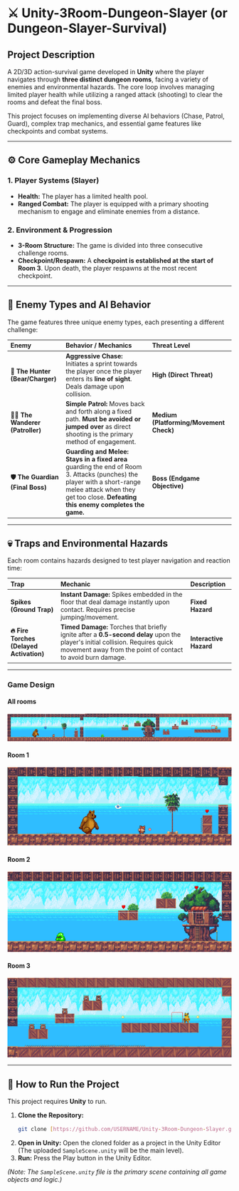 # ⚔️ Unity-3Room-Dungeon-Slayer (or Dungeon-Slayer-Survival)

## Project Description

A 2D/3D action-survival game developed in **Unity** where the player navigates through **three distinct dungeon rooms**, facing a variety of enemies and environmental hazards. The core loop involves managing limited player health while utilizing a ranged attack (shooting) to clear the rooms and defeat the final boss.

This project focuses on implementing diverse AI behaviors (Chase, Patrol, Guard), complex trap mechanics, and essential game features like checkpoints and combat systems.

---

## ⚙️ Core Gameplay Mechanics

### 1. Player Systems (Slayer)
* **Health:** The player has a limited health pool.
* **Ranged Combat:** The player is equipped with a primary shooting mechanism to engage and eliminate enemies from a distance.

### 2. Environment & Progression
* **3-Room Structure:** The game is divided into three consecutive challenge rooms.
* **Checkpoint/Respawn:** A **checkpoint is established at the start of Room 3**. Upon death, the player respawns at the most recent checkpoint.

---

## 🎯 Enemy Types and AI Behavior

The game features three unique enemy types, each presenting a different challenge:

| Enemy | Behavior / Mechanics | Threat Level |
| :--- | :--- | :--- |
| **🐻 The Hunter (Bear/Charger)** | **Aggressive Chase:** Initiates a sprint towards the player once the player enters its **line of sight**. Deals damage upon collision. | **High (Direct Threat)** |
| **🚶‍♂️ The Wanderer (Patroller)** | **Simple Patrol:** Moves back and forth along a fixed path. **Must be avoided or jumped over** as direct shooting is the primary method of engagement. | **Medium (Platforming/Movement Check)** |
| **🛡️ The Guardian (Final Boss)** | **Guarding and Melee:** **Stays in a fixed area** guarding the end of Room 3. Attacks (punches) the player with a short-range melee attack when they get too close. **Defeating this enemy completes the game.** | **Boss (Endgame Objective)** |

---

## 💀 Traps and Environmental Hazards

Each room contains hazards designed to test player navigation and reaction time:

| Trap | Mechanic | Description |
| :--- | :--- | :--- |
| **Spikes (Ground Trap)** | **Instant Damage:** Spikes embedded in the floor that deal damage instantly upon contact. Requires precise jumping/movement. | **Fixed Hazard** |
| **🔥 Fire Torches (Delayed Activation)** | **Timed Damage:** Torches that briefly ignite after a **0.5-second delay** upon the player's initial collision. Requires quick movement away from the point of contact to avoid burn damage. | **Interactive Hazard** |

---

### Game Design 


#### All rooms

![images](https://github.com/MahdisSep/Unity-3Room-Dungeon-Slayer/blob/main/Room%20Pictures/All%20rooms.png)

#### Room 1

![images](https://github.com/MahdisSep/Unity-3Room-Dungeon-Slayer/blob/main/Room%20Pictures/room1.png)

#### Room 2

![images](https://github.com/MahdisSep/Unity-3Room-Dungeon-Slayer/blob/main/Room%20Pictures/room2.png)

#### Room 3

![images](https://github.com/MahdisSep/Unity-3Room-Dungeon-Slayer/blob/main/Room%20Pictures/room3.png)


-----

## 🚀 How to Run the Project

This project requires **Unity** to run.

1.  **Clone the Repository:**
    ```bash
    git clone [https://github.com/USERNAME/Unity-3Room-Dungeon-Slayer.git](https://github.com/MahdisSep/Unity-3Room-Dungeon-Slayer.git)
    ```
2.  **Open in Unity:** Open the cloned folder as a project in the Unity Editor (The uploaded `SampleScene.unity` will be the main level).
3.  **Run:** Press the Play button in the Unity Editor.

*(Note: The `SampleScene.unity` file is the primary scene containing all game objects and logic.)*
